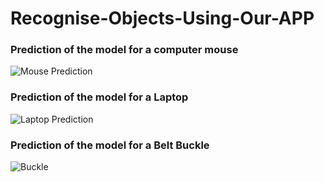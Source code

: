 # Recognise-Objects-Using-Our-APP


### Prediction of the model for a computer mouse
![Mouse Prediction](https://user-images.githubusercontent.com/60870318/204049338-28b0fbaa-81e7-40c5-a34d-0d63fb073069.jpeg)

### Prediction of the model for a Laptop
![Laptop Prediction](https://user-images.githubusercontent.com/60870318/204049346-7c899918-54a7-4a8a-93a6-986238a9bd53.jpeg)

### Prediction of the model for a Belt Buckle
![Buckle](https://user-images.githubusercontent.com/60870318/204049648-059f0478-575b-4dfc-9662-958dc62c5dea.jpeg)
